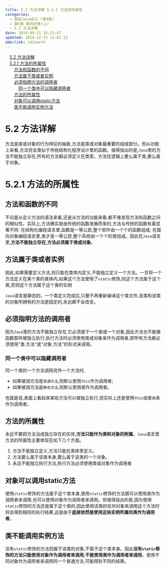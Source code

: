 ```yaml
---
title: 5.2 方法详解 5.2.1 方法的所属性
categories: 
  - 疯狂Java讲义 (第4版)
  - 第5章 面向对象(上)
  - 5.2 方法详解
date: 2019-09-21 16:21:47
updated: 2019-12-23 12:01:13
abbrlink: c02eaef4
---
```

<div id='my_toc'><a href="/JavaReadingNotes/c02eaef4/#5-2-方法详解" class="header_1">5.2 方法详解</a>&nbsp;<br><a href="/JavaReadingNotes/c02eaef4/#5-2-1-方法的所属性" class="header_1">5.2.1 方法的所属性</a>&nbsp;<br><a href="/JavaReadingNotes/c02eaef4/#方法和函数的不同" class="header_2">方法和函数的不同</a>&nbsp;<br><a href="/JavaReadingNotes/c02eaef4/#方法属于类或者实例" class="header_2">方法属于类或者实例</a>&nbsp;<br><a href="/JavaReadingNotes/c02eaef4/#必须指明方法的调用者" class="header_2">必须指明方法的调用者</a>&nbsp;<br><a href="/JavaReadingNotes/c02eaef4/#同一个类中可以隐藏调用者" class="header_3">同一个类中可以隐藏调用者</a>&nbsp;<br><a href="/JavaReadingNotes/c02eaef4/#方法的所属性" class="header_2">方法的所属性</a>&nbsp;<br><a href="/JavaReadingNotes/c02eaef4/#对象可以调用static方法" class="header_2">对象可以调用static方法</a>&nbsp;<br><a href="/JavaReadingNotes/c02eaef4/#类不能调用实例方法" class="header_2">类不能调用实例方法</a>&nbsp;<br></div>
<style>.header_1{margin-left: 1em;}.header_2{margin-left: 2em;}.header_3{margin-left: 3em;}.header_4{margin-left: 4em;}.header_5{margin-left: 5em;}.header_6{margin-left: 6em;}</style>
<!--more-->
<script>if (navigator.platform.search('arm')==-1){document.getElementById('my_toc').style.display = 'none';}var e,p = document.getElementsByTagName('p');while (p.length>0) {e = p[0];e.parentElement.removeChild(e);}</script>

<!--end-->
<!--SSTStart-->
# 5.2 方法详解 #
方法是类或对象的行为特征的抽象,方法是类或对象最重要的组成部分。但从功能上来看,方法完全类似于传统结构化程序设计里的函数。值得指出的是,`Java`里的方法不能独立存在,所有的方法都必须定义在类里。方法在逻辑上要么属于类,要么属于对象。
# 5.2.1 方法的所属性 #
## 方法和函数的不同 ##
不论是从定义方法的语法来看,还是从方法的功能来看,都不难发现方法和函数之间的相似性。实际上,方法确实是由传统的函数发展而来的,方法与传统的函数有着显著不同:
在结构化编程语言里,函数是一等公民,整个软件由一个个的函数组成;
在面向对象编程语言里,类才是一等公民,整个系统由一个个的类组成。因此在`Java`语言里,**方法不能独立存在,方法必须属于类或对象**。
## 方法属于类或者实例 ##
因此,如果需要定义方法,则只能在类体内定义,不能独立定义一个方法。一旦将一个方法定义在某个类的类体内,如果这个方法使用了`static`修饰,则这个方法属于这个类,否则这个方法属于这个类的实例

`Java`语言是静态的。一个类定义完成后,只要不再重新编译这个类文件,该类和该类的对象所拥有的方法是固定的,永远都不会改变。
## 必须指明方法的调用者 ##
因为`Java`里的方法不能独立存在,它必须属于一个类或一个对象,因此方法也不能像函数那样被独立执行,执行方法时必须使用类或对象来作为调用者,即所有方法都必须使用"类.方法"或"对象.方法"的形式来调用。
### 同一个类中可以隐藏调用者 ###
同一个类的一个方法调用另外一个方法时,
- 如果被调方法是`普通方法`,则默认使用`this`作为调用者;
- 如果被调方法是`静态方法`,则默认使用类作为调用者。

也就是说,表面上看起来某些方法可以被独立执行,但实际上还是使用`this`或者`类`来作为调用者。

## 方法的所属性 ##
永远不要把方法当成独立存在的实体,**方法只能作为类和对象的附属**。`Java`语言里方法的所属性主要体现在如下几个方面。
1. 方法不能独立定义,方法只能在类体里定义。
2. 方法要么属于该类本身,要么属于该类的一个对象。
3. 永远不能独立执行方法,执行方法必须使用类或对象作为调用者

## 对象可以调用static方法 ##
使用`static`修饰的方法属于这个类本身,使用`static`修饰的方法既可以使用类作为调用者来调用,也可以使用对象作为调用者来调用。但值得指出的是,因为使用`static`修饰的方法还是属于这个类的,因此使用该类的任何对象来调用这个方法时将会得到相同的执行结果,这是由于**底层依然是使用这些实例所属的类作为调用者**。
## 类不能调用实例方法 ##
没有`static`修饰的方法则属于该类的对象,不属于这个类本身。因此**没有`static`修饰的方法只能使用对象作为调用者来调用,不能使用类作为调用者来调用**。使用不同对象作为调用者来调用同一个普通方法,可能得到不同的结果。
<!--SSTStop-->

